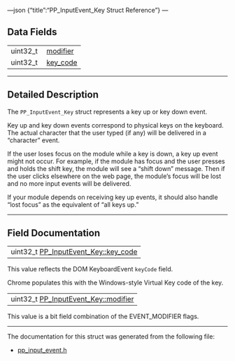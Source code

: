 —json {“title”:“PP\_InputEvent\_Key Struct Reference”} —

Data Fields
-----------

<table><tbody><tr class="odd"><td style="text-align: right;">uint32_t </td><td><a href="/docs/native-client/pepper_beta/c/struct_p_p___input_event___key#a13f50c267c45d439f009094515c75c10" class="el">modifier</a></td></tr><tr class="even"><td style="text-align: right;">uint32_t </td><td><a href="/docs/native-client/pepper_beta/c/struct_p_p___input_event___key#ad7b017ab264c307ce846d5df8a8bf867" class="el">key_code</a></td></tr></tbody></table>

------------------------------------------------------------------------

<span id="details" class="anchor" style="margin: 0;"></span>

Detailed Description
--------------------

The `PP_InputEvent_Key` struct represents a key up or key down event.

Key up and key down events correspond to physical keys on the keyboard. The actual character that the user typed (if any) will be delivered in a “character” event.

If the user loses focus on the module while a key is down, a key up event might not occur. For example, if the module has focus and the user presses and holds the shift key, the module will see a “shift down” message. Then if the user clicks elsewhere on the web page, the module’s focus will be lost and no more input events will be delivered.

If your module depends on receiving key up events, it should also handle “lost focus” as the equivalent of “all keys up.”

------------------------------------------------------------------------

Field Documentation
-------------------

<span id="ad7b017ab264c307ce846d5df8a8bf867" class="anchor" style="margin: 0;"></span>

<table><tbody><tr class="odd"><td>uint32_t <a href="/docs/native-client/pepper_beta/c/struct_p_p___input_event___key#ad7b017ab264c307ce846d5df8a8bf867" class="el">PP_InputEvent_Key::key_code</a></td></tr></tbody></table>

This value reflects the DOM KeyboardEvent `keyCode` field.

Chrome populates this with the Windows-style Virtual Key code of the key.

<span id="a13f50c267c45d439f009094515c75c10" class="anchor" style="margin: 0;"></span>

<table><tbody><tr class="odd"><td>uint32_t <a href="/docs/native-client/pepper_beta/c/struct_p_p___input_event___key#a13f50c267c45d439f009094515c75c10" class="el">PP_InputEvent_Key::modifier</a></td></tr></tbody></table>

This value is a bit field combination of the EVENT\_MODIFIER flags.

------------------------------------------------------------------------

The documentation for this struct was generated from the following file:

-   <a href="/docs/native-client/pepper_beta/c/pp__input__event_8h/" class="el">pp_input_event.h</a>
